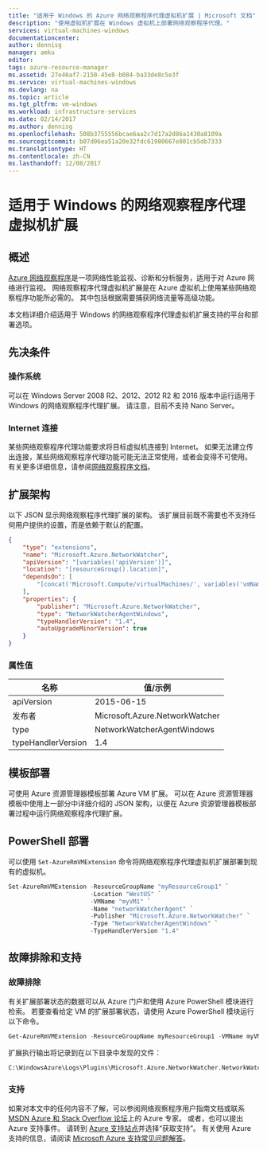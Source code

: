 ```yaml
---
title: "适用于 Windows 的 Azure 网络观察程序代理虚拟机扩展 | Microsoft 文档"
description: "使用虚拟机扩展在 Windows 虚拟机上部署网络观察程序代理。"
services: virtual-machines-windows
documentationcenter: 
author: dennisg
manager: amku
editor: 
tags: azure-resource-manager
ms.assetid: 27e46af7-2150-45e8-b084-ba33de8c5e3f
ms.service: virtual-machines-windows
ms.devlang: na
ms.topic: article
ms.tgt_pltfrm: vm-windows
ms.workload: infrastructure-services
ms.date: 02/14/2017
ms.author: dennisg
ms.openlocfilehash: 508b3755556bcae6aa2c7d17a2d86a1430a8109a
ms.sourcegitcommit: b07d06ea51a20e32fdc61980667e801cb5db7333
ms.translationtype: HT
ms.contentlocale: zh-CN
ms.lasthandoff: 12/08/2017
---
```

# <a name="network-watcher-agent-virtual-machine-extension-for-windows"></a>适用于 Windows 的网络观察程序代理虚拟机扩展

## <a name="overview"></a>概述

[Azure 网络观察程序](https://review.docs.microsoft.com/azure/network-watcher/)是一项网络性能监视、诊断和分析服务，适用于对 Azure 网络进行监视。 网络观察程序代理虚拟机扩展是在 Azure 虚拟机上使用某些网络观察程序功能所必需的。 其中包括根据需要捕获网络流量等高级功能。

本文档详细介绍适用于 Windows 的网络观察程序代理虚拟机扩展支持的平台和部署选项。

## <a name="prerequisites"></a>先决条件

### <a name="operating-system"></a>操作系统

可以在 Windows Server 2008 R2、2012、2012 R2 和 2016 版本中运行适用于 Windows 的网络观察程序代理扩展。 请注意，目前不支持 Nano Server。

### <a name="internet-connectivity"></a>Internet 连接

某些网络观察程序代理功能要求将目标虚拟机连接到 Internet。 如果无法建立传出连接，某些网络观察程序代理功能可能无法正常使用，或者会变得不可使用。 有关更多详细信息，请参阅[网络观察程序文档](../../network-watcher/network-watcher-monitoring-overview.md)。

## <a name="extension-schema"></a>扩展架构

以下 JSON 显示网络观察程序代理扩展的架构。 该扩展目前既不需要也不支持任何用户提供的设置，而是依赖于默认的配置。

```json
{
    "type": "extensions",
    "name": "Microsoft.Azure.NetworkWatcher",
    "apiVersion": "[variables('apiVersion')]",
    "location": "[resourceGroup().location]",
    "dependsOn": [
        "[concat('Microsoft.Compute/virtualMachines/', variables('vmName'))]"
    ],
    "properties": {
        "publisher": "Microsoft.Azure.NetworkWatcher",
        "type": "NetworkWatcherAgentWindows",
        "typeHandlerVersion": "1.4",
        "autoUpgradeMinorVersion": true
    }
}
```

### <a name="property-values"></a>属性值

| 名称 | 值/示例 |
| ---- | ---- |
| apiVersion | 2015-06-15 |
| 发布者 | Microsoft.Azure.NetworkWatcher |
| type | NetworkWatcherAgentWindows |
| typeHandlerVersion | 1.4 |


## <a name="template-deployment"></a>模板部署

可使用 Azure 资源管理器模板部署 Azure VM 扩展。 可以在 Azure 资源管理器模板中使用上一部分中详细介绍的 JSON 架构，以便在 Azure 资源管理器模板部署过程中运行网络观察程序代理扩展。

## <a name="powershell-deployment"></a>PowerShell 部署

可以使用 `Set-AzureRmVMExtension` 命令将网络观察程序代理虚拟机扩展部署到现有的虚拟机。

```powershell
Set-AzureRmVMExtension -ResourceGroupName "myResourceGroup1" `
                       -Location "WestUS" `
                       -VMName "myVM1" `
                       -Name "networkWatcherAgent" `
                       -Publisher "Microsoft.Azure.NetworkWatcher" `
                       -Type "NetworkWatcherAgentWindows" `
                       -TypeHandlerVersion "1.4"
```

## <a name="troubleshooting-and-support"></a>故障排除和支持

### <a name="troubleshooting"></a>故障排除

有关扩展部署状态的数据可以从 Azure 门户和使用 Azure PowerShell 模块进行检索。 若要查看给定 VM 的扩展部署状态，请使用 Azure PowerShell 模块运行以下命令。

```powershell
Get-AzureRmVMExtension -ResourceGroupName myResourceGroup1 -VMName myVM1 -Name networkWatcherAgent
```

扩展执行输出将记录到在以下目录中发现的文件：

```cmd
C:\WindowsAzure\Logs\Plugins\Microsoft.Azure.NetworkWatcher.NetworkWatcherAgentWindows\
```

### <a name="support"></a>支持

如果对本文中的任何内容不了解，可以参阅网络观察程序用户指南文档或联系 [MSDN Azure 和 Stack Overflow 论坛](https://azure.microsoft.com/en-us/support/forums/)上的 Azure 专家。 或者，也可以提出 Azure 支持事件。 请转到 [Azure 支持站点](https://azure.microsoft.com/en-us/support/options/)并选择“获取支持”。 有关使用 Azure 支持的信息，请阅读 [Microsoft Azure 支持常见问题解答](https://azure.microsoft.com/en-us/support/faq/)。

